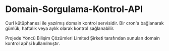 # Domain-Sorgulama-Kontrol-API

Curl kütüphanesi ile yazılmış domain kontrol servisidir. Bir cron'a bağlanarak günlük, haftalık veya aylık olarak kontrol sağlanabilir.

Projede Yöncü Bilişim Çözümleri Limited Şirketi tarafından sunulan domain kontrol api'si kullanılmıştır.
